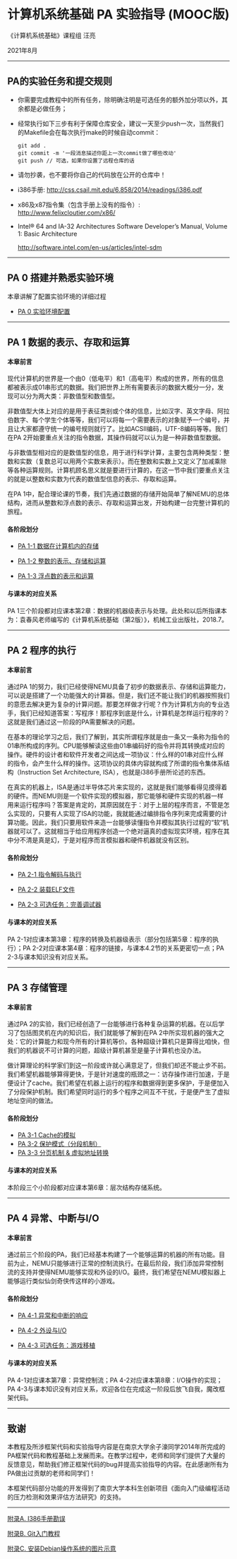 # 计算机系统基础 PA 实验指导 (MOOC版)

《计算机系统基础》课程组 汪亮

2021年8月

----------------------------------------------------------------

## PA的实验任务和提交规则

- 你需要完成教程中的所有任务，除明确注明是可选任务的额外加分项以外，其余都是必做任务；

- 经常执行如下三步有利于保障仓库安全，建议一天至少push一次，当然我们的Makefile会在每次执行make的时候自动commit：

  ```
  git add .
  git commit -m '一段消息描述你距上一次commit做了哪些改动'
  git push // 可选，如果你设置了远程仓库的话
  ```

- 请勿抄袭，也不要将你自己的代码放在公开的仓库中！

- i386手册: http://css.csail.mit.edu/6.858/2014/readings/i386.pdf

- x86及x87指令集（包含手册上没有的指令）: http://www.felixcloutier.com/x86/

- Intel® 64 and IA-32 Architectures Software Developer’s Manual, Volume 1: Basic Architecture
  
  http://software.intel.com/en-us/articles/intel-sdm

----------------------------------------------------------------

## PA 0 搭建并熟悉实验环境

本章讲解了配置实验环境的详细过程

* [PA 0 实验环境配置](ch/ch_pa-0_setup.md)

----------------------------------------------------------------

## PA 1 数据的表示、存取和运算

#### 本章前言

现代计算机的世界是一个由0（低电平）和1（高电平）构成的世界，所有的信息都被表示成01串形式的数据。我们把世界上所有需要表示的数据大概分一分，发现可以分为两大类：非数值型和数值型。

非数值型大体上对应的是用于表征类别或个体的信息，比如汉字、英文字母、阿拉伯数字、每个学生个体等等，我们可以将每一个需要表示的对象赋予一个编号，并且让大家都遵守统一的编号规则就行了。比如ACSII编码，UTF-8编码等等。我们在PA 2开始要重点关注的指令数据，其操作码就可以认为是一种非数值型数据。

与非数值型相对应的是数值型的信息，用于进行科学计算，主要包含两种类型：整数和实数（复数总可以用两个实数来表示）。而在整数和实数上又定义了加减乘除等各种运算规则。计算机顾名思义就是要进行计算的，在这一节中我们要重点关注的就是以整数和实数为代表的数值型信息的表示、存取和运算。

在PA 1中，配合理论课的节奏，我们先通过数据的存储开始简单了解NEMU的总体结构，进而从整数和浮点数的表示、存取和运算出发，开始构建一台完整计算机的旅程。

#### 各阶段划分

* [PA 1-1 数据在计算机内的存储](ch/ch_pa-1-1_reg.md)

* [PA 1-2 整数的表示、存储和运算](ch/ch_pa-1-2_alu.md)

* [PA 1-3 浮点数的表示和运算](ch/ch_pa-1-3_fpu.md)

#### 与课本的对应关系

PA 1三个阶段都对应课本第2章：数据的机器级表示与处理。此处和以后所指课本为：袁春风老师编写的《计算机系统基础（第2版）》，机械工业出版社，2018.7。

----------------------------------------------------------------

## PA 2 程序的执行

#### 本章前言

通过PA 1的努力，我们已经使得NEMU具备了初步的数据表示、存储和运算能力，可以说是搭建了一个功能强大的计算器。但是，我们还不能让我们的机器按照我们的意愿去解决更为复杂的计算问题。那要怎样做才行呢？作为计算机方向的专业选手，我们已经知道答案：写程序！那程序到底是什么，计算机是怎样运行程序的？这就是我们通过这一阶段的PA需要解决的问题。

在基本的理论学习之后，我们了解到，其实所谓程序就是由一条又一条称为指令的01串所构成的序列。CPU能够解读这些由01串编码好的指令并将其转换成对应的操作。硬件的设计者和软件开发者之间达成一项协议：什么样的01串对应什么样的指令，会产生什么样的操作。这项协议的具体内容就构成了所谓的指令集体系结构（Instruction Set Architecture, ISA），也就是i386手册所论述的东西。

在真实的机器上，ISA是通过半导体芯片来实现的，这就是我们能够看得见摸得着的硬件。而NEMU则是一个软件实现的模拟器，那它能够和硬件实现的机器一样用来运行程序吗？答案是肯定的，其原因就在于：对于上层的程序而言，不管是怎么实现的，只要有人实现了ISA的功能，我就能通过编排指令序列来完成需要的计算功能。因此，我们只要用软件来造一台能够读懂指令并模拟其执行过程的“软”机器就可以了。这就相当于给应用程序创造一个绝对逼真的虚拟现实环境，程序在其中分不清是真是幻，于是对程序而言模拟器和硬件机器就没有区别。

#### 各阶段划分

* [PA 2-1 指令解码与执行](ch/ch_pa-2-1_instruction.md)

* [PA 2-2 装载ELF文件](ch/ch_pa-2-2_load_elf.md)

* [PA 2-3 可选任务：完善调试器](ch/ch_pa-2-3_monitor.md)

#### 与课本的对应关系

PA 2-1对应课本第3章：程序的转换及机器级表示（部分包括第5章：程序的执行）；PA 2-2对应课本第4章：程序的链接，与课本4.2节的关系更密切一点；PA 2-3与课本知识没有对应关系。

----------------------------------------------------------------

## PA 3 存储管理

#### 本章前言

通过PA 2的实验，我们已经创造了一台能够进行各种复杂运算的机器。在以后学习了包括图灵机在内的知识后，我们就能够了解到在PA 2中所实现机器的强大之处：它的计算能力和现今所有的计算机等价。各种超级计算机只是算得比咱快，但我们的机器说不可计算的问题，超级计算机甚至是量子计算机也没办法。

做计算理论的科学家们到这一阶段或许就心满意足了，但我们却还不能止步不前。我们希望机器能够算得更快，于是针对速度的瓶颈之一：访存操作进行加速，于是便设计了cache。我们希望在机器上运行的程序和数据得到更多保护，于是便加入了分段保护机制。我们希望同时运行的多个程序之间互不干扰，于是便产生了虚拟地址空间的做法。

#### 各阶段划分

* [PA 3-1 Cache的模拟](ch/ch_pa-3-1_cache.md)
* [PA 3-2 保护模式（分段机制）](ch/ch_pa-3-2_protect_mode.md)
* [PA 3-3 分页机制 & 虚拟地址转换](ch/ch_pa-3-3_paging.md)

#### 与课本的对应关系

本阶段三个小阶段都对应课本第6章：层次结构存储系统。

----------------------------------------------------------------

## PA 4 异常、中断与I/O

#### 本章前言

通过前三个阶段的PA，我们已经基本构建了一个能够运算的机器的所有功能。目前为止，NEMU只能够进行正常的控制流执行。在最后阶段，我们添加异常控制流的支持并使得NEMU能够实现和外设的I/O。最终，我们希望在NEMU模拟器上能够运行类似仙剑奇侠传这样的小游戏。

#### 各阶段划分

* [PA 4-1 异常和中断的响应](ch/ch_pa-4-1-interrupt.md)

* [PA 4-2 外设与I/O](ch/ch_pa-4-2-device_io.md)

* [PA 4-3 可选任务：游戏移植](ch/ch_pa-4-3-games.md)

#### 与课本的对应关系

PA 4-1对应课本第7章：异常控制流；PA 4-2对应课本第8章：I/O操作的实现；PA 4-3与课本知识没有对应关系，欢迎各位在完成这一阶段后放飞自我，魔改框架代码。


----------------------------------------------------------------

## 致谢

本教程及所涉框架代码和实验指导内容是在南京大学余子濠同学2014年所完成的PA框架代码和教程基础上发展而来。在教学过程中，老师和同学们提供了大量的反馈意见，帮助我们修正框架代码的bug并提高实验指导的内容。在此感谢所有为PA做出过贡献的老师和同学们！

本框架代码部分功能的开发得到了南京大学本科生创新项目《面向入门级编程活动的压力检测和效果评估方法研究》的支持。

----------------------------------------------------------------

[附录A. I386手册勘误](ch/ch_appendix_A_i386_correction.md)

[附录B. Git入门教程](ch/ch_appendix_B_git_manual.md)

[附录C. 安装Debian操作系统的图片示意](ch/ch_appendix_C_local_vm.md)
